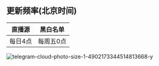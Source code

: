 ## 更新频率(北京时间)
|直播源|黑白名单|
| ---- | ---- |
|每日4点|每周五0点|


![telegram-cloud-photo-size-1-4902173344514813668-y](https://github.com/user-attachments/assets/3b641fd5-cb40-4d0d-abc7-7ffe4f494d88)
